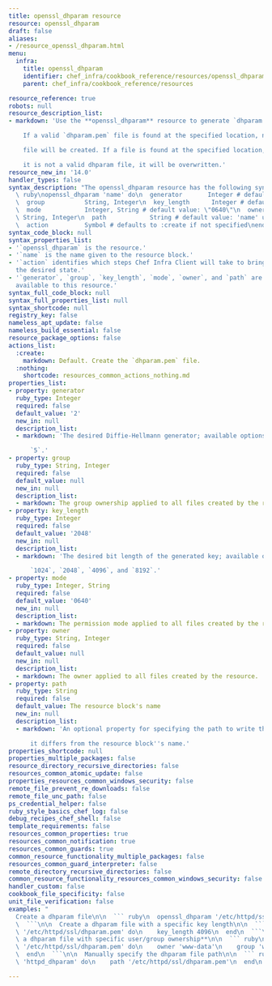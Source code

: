 ```yaml
---
title: openssl_dhparam resource
resource: openssl_dhparam
draft: false
aliases:
- /resource_openssl_dhparam.html
menu:
  infra:
    title: openssl_dhparam
    identifier: chef_infra/cookbook_reference/resources/openssl_dhparam openssl_dhparam
    parent: chef_infra/cookbook_reference/resources

resource_reference: true
robots: null
resource_description_list:
- markdown: 'Use the **openssl_dhparam** resource to generate `dhparam.pem` files.

    If a valid `dhparam.pem` file is found at the specified location, no new

    file will be created. If a file is found at the specified location, but

    it is not a valid dhparam file, it will be overwritten.'
resource_new_in: '14.0'
handler_types: false
syntax_description: "The openssl_dhparam resource has the following syntax:\n\n```\
  \ ruby\nopenssl_dhparam 'name' do\n  generator       Integer # default value: 2\n\
  \  group           String, Integer\n  key_length      Integer # default value: 2048\n\
  \  mode            Integer, String # default value: \"0640\"\n  owner          \
  \ String, Integer\n  path            String # default value: 'name' unless specified\n\
  \  action          Symbol # defaults to :create if not specified\nend\n```"
syntax_code_block: null
syntax_properties_list:
- '`openssl_dhparam` is the resource.'
- '`name` is the name given to the resource block.'
- '`action` identifies which steps Chef Infra Client will take to bring the node into
  the desired state.'
- '`generator`, `group`, `key_length`, `mode`, `owner`, and `path` are the properties
  available to this resource.'
syntax_full_code_block: null
syntax_full_properties_list: null
syntax_shortcode: null
registry_key: false
nameless_apt_update: false
nameless_build_essential: false
resource_package_options: false
actions_list:
  :create:
    markdown: Default. Create the `dhparam.pem` file.
  :nothing:
    shortcode: resources_common_actions_nothing.md
properties_list:
- property: generator
  ruby_type: Integer
  required: false
  default_value: '2'
  new_in: null
  description_list:
  - markdown: 'The desired Diffie-Hellmann generator; available options are `2` and

      `5`.'
- property: group
  ruby_type: String, Integer
  required: false
  default_value: null
  new_in: null
  description_list:
  - markdown: The group ownership applied to all files created by the resource.
- property: key_length
  ruby_type: Integer
  required: false
  default_value: '2048'
  new_in: null
  description_list:
  - markdown: 'The desired bit length of the generated key; available options are

      `1024`, `2048`, `4096`, and `8192`.'
- property: mode
  ruby_type: Integer, String
  required: false
  default_value: '0640'
  new_in: null
  description_list:
  - markdown: The permission mode applied to all files created by the resource.
- property: owner
  ruby_type: String, Integer
  required: false
  default_value: null
  new_in: null
  description_list:
  - markdown: The owner applied to all files created by the resource.
- property: path
  ruby_type: String
  required: false
  default_value: The resource block's name
  new_in: null
  description_list:
  - markdown: 'An optional property for specifying the path to write the file to if

      it differs from the resource block''s name.'
properties_shortcode: null
properties_multiple_packages: false
resource_directory_recursive_directories: false
resources_common_atomic_update: false
properties_resources_common_windows_security: false
remote_file_prevent_re_downloads: false
remote_file_unc_path: false
ps_credential_helper: false
ruby_style_basics_chef_log: false
debug_recipes_chef_shell: false
template_requirements: false
resources_common_properties: true
resources_common_notification: true
resources_common_guards: true
common_resource_functionality_multiple_packages: false
resources_common_guard_interpreter: false
remote_directory_recursive_directories: false
common_resource_functionality_resources_common_windows_security: false
handler_custom: false
cookbook_file_specificity: false
unit_file_verification: false
examples: "
  Create a dhparam file\n\n  ``` ruby\n  openssl_dhparam '/etc/httpd/ssl/dhparam.pem'\n\
  \  ```\n\n  Create a dhparam file with a specific key length\n\n  ``` ruby\n  openssl_dhparam\
  \ '/etc/httpd/ssl/dhparam.pem' do\n    key_length 4096\n  end\n  ```\n\n  **Create\
  \ a dhparam file with specific user/group ownership**\n\n  ``` ruby\n  openssl_dhparam\
  \ '/etc/httpd/ssl/dhparam.pem' do\n    owner 'www-data'\n    group 'www-data'\n\
  \  end\n  ```\n\n  Manually specify the dhparam file path\n\n  ``` ruby\n  openssl_dhparam\
  \ 'httpd_dhparam' do\n    path '/etc/httpd/ssl/dhparam.pem'\n  end\n  ```\n"

---
```

